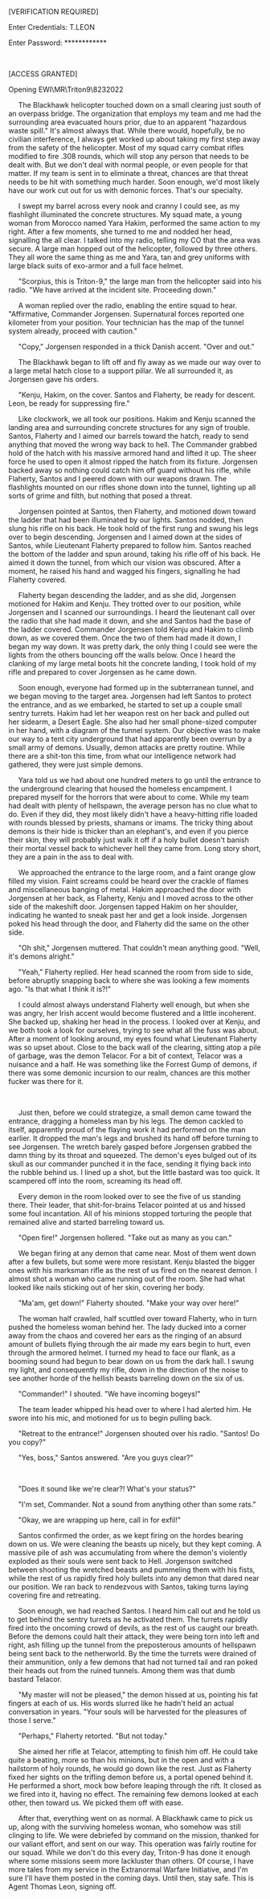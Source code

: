[VERIFICATION REQUIRED]

Enter Credentials: T.LEON

Enter Password: ************

 

[ACCESS GRANTED]

Opening EWI\MR\Triton9\8232022


     The Blackhawk helicopter touched down on a small clearing just south of an overpass bridge. The organization that employs my team and me had the surrounding area evacuated hours prior, due to an apparent "hazardous waste spill." It's almost always that. While there would, hopefully, be no civilian interference, I always get worked up about taking my first step away from the safety of the helicopter. Most of my squad carry combat rifles modified to fire .308 rounds, which will stop any person that needs to be dealt with. But we don't deal with normal people, or even people for that matter. If my team is sent in to eliminate a threat, chances are that threat needs to be hit with something much harder. Soon enough, we'd most likely have our work cut out for us with demonic forces. That's our specialty.


     I swept my barrel across every nook and cranny I could see, as my flashlight illuminated the concrete structures. My squad mate, a young woman from Morocco named Yara Hakim, performed the same action to my right. After a few moments, she turned to me and nodded her head, signalling the all clear. I talked into my radio, telling my CO that the area was secure. A large man hopped out of the helicopter, followed by three others. They all wore the same thing as me and Yara, tan and grey uniforms with large black suits of exo-armor and a full face helmet. 


     "Scorpius, this is Triton-9," the large man from the helicopter said into his radio. "We have arrived at the incident site. Proceeding down."


     A woman replied over the radio, enabling the entire squad to hear. "Affirmative, Commander Jorgensen. Supernatural forces reported one kilometer from your position. Your technician has the map of the tunnel system already, proceed with caution."


     "Copy," Jorgensen responded in a thick Danish accent. "Over and out."


     The Blackhawk began to lift off and fly away as we made our way over to a large metal hatch close to a support pillar. We all surrounded it, as Jorgensen gave his orders. 


     "Kenju, Hakim, on the cover. Santos and Flaherty, be ready for descent. Leon, be ready for suppressing fire."


     Like clockwork, we all took our positions. Hakim and Kenju scanned the landing area and surrounding concrete structures for any sign of trouble. Santos, Flaherty and I aimed our barrels toward the hatch, ready to send anything that moved the wrong way back to hell. The Commander grabbed hold of the hatch with his massive armored hand and lifted it up. The sheer force he used to open it almost ripped the hatch from its fixture. Jorgensen backed away so nothing could catch him off guard without his rifle, while Flaherty, Santos and I peered down with our weapons drawn. The flashlights mounted on our rifles shone down into the tunnel, lighting up all sorts of grime and filth, but nothing that posed a threat. 


     Jorgensen pointed at Santos, then Flaherty, and motioned down toward the ladder that had been illuminated by our lights. Santos nodded, then slung his rifle on his back. He took hold of the first rung and swung his legs over to begin descending. Jorgensen and I aimed down at the sides of Santos, while Lieutenant Flaherty prepared to follow him. Santos reached the bottom of the ladder and spun around, taking his rifle off of his back. He aimed it down the tunnel, from which our vision was obscured. After a moment, he raised his hand and wagged his fingers, signalling he had Flaherty covered.


     Flaherty began descending the ladder, and as she did, Jorgensen motioned for Hakim and Kenju. They trotted over to our position, while Jorgensen and I scanned our surroundings. I heard the lieutenant call over the radio that she had made it down, and she and Santos had the base of the ladder covered. Commander Jorgensen told Kenju and Hakim to climb down, as we covered them. Once the two of them had made it down, I began my way down. It was pretty dark, the only thing I could see were the lights from the others bouncing off the walls below. Once I heard the clanking of my large metal boots hit the concrete landing, I took hold of my rifle and prepared to cover Jorgensen as he came down. 


     Soon enough, everyone had formed up in the subterranean tunnel, and we began moving to the target area. Jorgensen had left Santos to protect the entrance, and as we embarked, he started to set up a couple small sentry turrets. Hakim had let her weapon rest on her back and pulled out her sidearm, a Desert Eagle. She also had her small phone-sized computer in her hand, with a diagram of the tunnel system. Our objective was to make our way to a tent city underground that had apparently been overrun by a small army of demons. Usually, demon attacks are pretty routine. While there are a shit-ton this time, from what our intelligence network had gathered, they were just simple demons. 


     Yara told us we had about one hundred meters to go until the entrance to the underground clearing that housed the homeless encampment. I prepared myself for the horrors that were about to come. While my team had dealt with plenty of hellspawn, the average person has no clue what to do. Even if they did, they most likely didn't have a heavy-hitting rifle loaded with rounds blessed by priests, shamans or imams. The tricky thing about demons is their hide is thicker than an elephant's, and even if you pierce their skin, they will probably just walk it off if a holy bullet doesn't banish their mortal vessel back to whichever hell they came from. Long story short, they are a pain in the ass to deal with. 


     We approached the entrance to the large room, and a faint orange glow filled my vision. Faint screams could be heard over the crackle of flames and miscellaneous banging of metal. Hakim approached the door with Jorgensen at her back, as Flaherty, Kenju and I moved across to the other side of the makeshift door. Jorgensen tapped Hakim on her shoulder, indicating he wanted to sneak past her and get a look inside. Jorgensen poked his head through the door, and Flaherty did the same on the other side.


     "Oh shit," Jorgensen muttered. That couldn't mean anything good. "Well, it's demons alright."


     "Yeah," Flaherty replied. Her head scanned the room from side to side, before abruptly snapping back to where she was looking a few moments ago. "Is that what I think it is?!"


     I could almost always understand Flaherty well enough, but when she was angry, her Irish accent would become flustered and a little incoherent. She backed up, shaking her head in the process. I looked over at Kenju, and we both took a look for ourselves, trying to see what all the fuss was about. After a moment of looking around, my eyes found what Lieutenant Flaherty was so upset about. Close to the back wall of the clearing, sitting atop a pile of garbage, was the demon Telacor. For a bit of context, Telacor was a nuisance and a half. He was something like the Forrest Gump of demons, if there was some demonic incursion to our realm, chances are this mother fucker was there for it. 

     

     Just then, before we could strategize, a small demon came toward the entrance, dragging a homeless man by his legs. The demon cackled to itself, apparently proud of the flaying work it had performed on the man earlier. It dropped the man's legs and brushed its hand off before turning to see Jorgensen. The wretch barely gasped before Jorgensen grabbed the damn thing by its throat and squeezed. The demon's eyes bulged out of its skull as our commander punched it in the face, sending it flying back into the rubble behind us. I lined up a shot, but the little bastard was too quick. It scampered off into the room, screaming its head off. 


     Every demon in the room looked over to see the five of us standing there. Their leader, that shit-for-brains Telacor pointed at us and hissed some foul incantation. All of his minions stopped torturing the people that remained alive and started barreling toward us.


     "Open fire!" Jorgensen hollered. "Take out as many as you can."


     We began firing at any demon that came near. Most of them went down after a few bullets, but some were more resistant. Kenju blasted the bigger ones with his marksman rifle as the rest of us fired on the nearest demon. I almost shot a woman who came running out of the room. She had what looked like nails sticking out of her skin, covering her body.


     "Ma'am, get down!" Flaherty shouted. "Make your way over here!"


     The woman half crawled, half scuttled over toward Flaherty, who in turn pushed the homeless woman behind her. The lady ducked into a corner away from the chaos and covered her ears as the ringing of an absurd amount of bullets flying through the air made my ears begin to hurt, even through the armored helmet. I turned my head to face our flank, as a booming sound had begun to bear down on us from the dark hall. I swung my light, and consequently my rifle, down in the direction of the noise to see another horde of the hellish beasts barreling down on the six of us. 


     "Commander!" I shouted. "We have incoming bogeys!"


     The team leader whipped his head over to where I had alerted him. He swore into his mic, and motioned for us to begin pulling back. 


     "Retreat to the entrance!" Jorgensen shouted over his radio. "Santos! Do you copy?"


     "Yes, boss," Santos answered. "Are you guys clear?"

 

     "Does it sound like we're clear?! What's your status?"


     "I'm set, Commander. Not a sound from anything other than some rats."


     "Okay, we are wrapping up here, call in for exfil!"


     Santos confirmed the order, as we kept firing on the hordes bearing down on us. We were cleaning the beasts up nicely, but they kept coming. A massive pile of ash was accumulating from where the demon's violently exploded as their souls were sent back to Hell. Jorgenson switched between shooting the wretched beasts and pummeling them with his fists, while the rest of us rapidly fired holy bullets into any demon that dared near our position. We ran back to rendezvous with Santos, taking turns laying covering fire and retreating.


     Soon enough, we had reached Santos. I heard him call out and he told us to get behind the sentry turrets as he activated them. The turrets rapidly fired into the oncoming crowd of devils, as the rest of us caught our breath. Before the demons could halt their attack, they were being torn into left and right, ash filling up the tunnel from the preposterous amounts of hellspawn being sent back to the netherworld. By the time the turrets were drained of their ammunition, only a few demons that had not turned tail and ran poked their heads out from the ruined tunnels. Among them was that dumb bastard Telacor.


     "My master will not be pleased," the demon hissed at us, pointing his fat fingers at each of us. His words slurred like he hadn't held an actual conversation in years. "Your souls will be harvested for the pleasures of those I serve."


     "Perhaps," Flaherty retorted. "But not today." 


     She aimed her rifle at Telacor, attempting to finish him off. He could take quite a beating, more so than his minions, but in the open and with a hailstorm of holy rounds, he would go down like the rest. Just as Flaherty fixed her sights on the trifling demon before us, a portal opened behind it. He performed a short, mock bow before leaping through the rift. It closed as we fired into it, having no effect. The remaining few demons looked at each other, then toward us. We picked them off with ease. 


     After that, everything went on as normal. A Blackhawk came to pick us up, along with the surviving homeless woman, who somehow was still clinging to life. We were debriefed by command on the mission, thanked for our valiant effort, and sent on our way. This operation was fairly routine for our squad. While we don't do this every day, Triton-9 has done it enough where some missions seem more lackluster than others. Of course, I have more tales from my service in the Extranormal Warfare Initiative, and I'm sure I'll have them posted in the coming days. Until then, stay safe. This is Agent Thomas Leon, signing off.